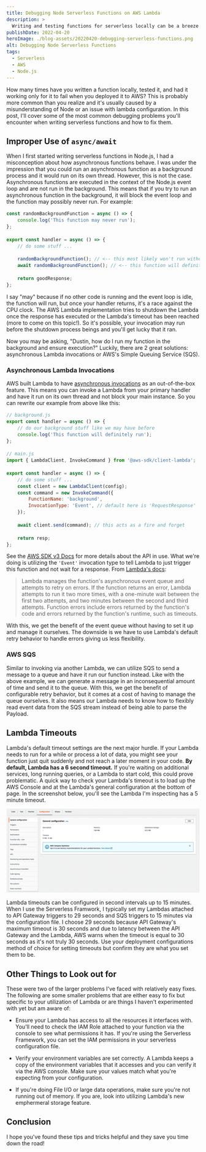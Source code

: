 ```yaml
---
title: Debugging Node Serverless Functions on AWS Lambda
description: >
  Writing and testing functions for serverless locally can be a breeze especially with the Serverless Framework and serverless-offline plugin. However, once you get to real infrastructure, sometimes debugging your functions can be really challenging. Let's talk about some debugging tips and tricks.
publishDate: 2022-04-20
heroImage: ./blog-assets/20220420-debugging-serverless-functions.png
alt: Debugging Node Serverless Functions
tags:
  - Serverless
  - AWS
  - Node.js
---
```


How many times have you written a function locally, tested it, and had it working only for it to fail when you deployed it to AWS? This is probably more common than you realize and it's usually caused by a misunderstanding of Node or an issue with lambda configuration. In this post, I'll cover some of the most common debugging problems you'll encounter when writing serverless functions and how to fix them.

## Improper Use of `async/await`

When I first started writing serverless functions in Node.js, I had a misconception about how asynchronous functions behave. I was under the impression that you could run an asynchronous function as a background process and it would run on its own thread. However, this is not the case. Asynchronous functions are executed in the context of the Node.js event loop and are not run in the background. This means that if you try to run an asynchronous function in the background, it will block the event loop and the function may possibly never run. For example:

```javascript
const randomBackgroundFunction = async () => {
	console.log('This function may never run');
};

export const handler = async () => {
	// do some stuff ...

	randomBackgroundFunction(); // <-- this most likely won't run without an await
	await randomBackgroundFunction(); // <-- this function will definitely run

	return goodResponse;
};
```

I say "may" because if no other code is running and the event loop is idle, the function will run, but once your handler returns, it's a race against the CPU clock. The AWS Lambda implementation tries to shutdown the Lambda once the response has executed or the Lambda's timeout has been reached (more to come on this topic!). So it's possible, your invocation may run before the shutdown process beings and you'll get lucky that it ran.

Now you may be asking, "Dustin, how do I run my function in the background and ensure execution?" Luckily, there are 2 great solutions: asynchronous Lambda invocations or AWS's Simple Queuing Service (SQS).

### Asynchronous Lambda Invocations

AWS built Lambda to have [asynchronous invocations](https://docs.aws.amazon.com/lambda/latest/dg/invocation-async.html) as an out-of-the-box feature. This means you can invoke a Lambda from your primary handler and have it run on its own thread and not block your main instance. So you can rewrite our example from above like this:

```javascript
// background.js
export const handler = async () => {
	// do our background stuff like we may have before
	console.log('This function will definitely run');
};

// main.js
import { LambdaClient, InvokeCommand } from '@aws-sdk/client-lambda';

export const handler = async () => {
	// do some stuff ...
	const client = new LambdaClient(config);
	const command = new InvokeCommand({
		FunctionName: 'background',
		InvocationType: 'Event', // default here is 'RequestResponse'
	});

	await client.send(command); // this acts as a fire and forget

	return resp;
};
```

See the [AWS SDK v3 Docs](https://docs.aws.amazon.com/AWSJavaScriptSDK/v3/latest/clients/client-lambda/classes/invokecommand.html) for more details about the API in use. What we're doing is utilizing the `'Event'` invocation type to tell Lambda to just trigger this function and not wait for a response. From [Lambda's docs](https://docs.aws.amazon.com/lambda/latest/dg/invocation-async.html):

> Lambda manages the function's asynchronous event queue and attempts to retry on errors. If the function returns an error, Lambda attempts to run it two more times, with a one-minute wait between the first two attempts, and two minutes between the second and third attempts. Function errors include errors returned by the function's code and errors returned by the function's runtime, such as timeouts.

With this, we get the benefit of the event queue without having to set it up and manage it ourselves. The downside is we have to use Lambda's default retry behavior to handle errors giving us less flexibility.

### AWS SQS

Similar to invoking via another Lambda, we can utilize SQS to send a message to a queue and have it run our function instead. Like with the above example, we can generate a message in an inconsequential amount of time and send it to the queue. With this, we get the benefit of configurable retry behavior, but it comes at a cost of having to manage the queue ourselves. It also means our Lambda needs to know how to flexibly read event data from the SQS stream instead of being able to parse the Payload.

## Lambda Timeouts

Lambda's default timeout settings are the next major hurdle. If your Lambda needs to run for a while or process a lot of data, you might see your function just quit suddenly and not reach a later moment in your code. **By default, Lambda has a 6 second timeout.** If you're waiting on additional services, long running queries, or a Lambda to start cold, this could prove problematic. A quick way to check your Lambda's timeout is to load up the AWS Console and at the Lambda's general configuration at the bottom of page. In the screenshot below, you'll see the Lambda I'm inspecting has a 5 minute timeout.

![Lambda Console Configuration Tab](./blog-assets/20220420-lambda-configuration.webp)

Lambda timeouts can be configured in second intervals up to 15 minutes. When I use the Serverless Framwork, I typically set my Lambdas attached to API Gateway triggers to 29 seconds and SQS triggers to 15 minutes via the configuration file. I choose 29 seconds because API Gateway's maximum timeout is 30 seconds and due to latency between the API Gateway and the Lambda, AWS warns when the timeout is equal to 30 seconds as it's not truly 30 seconds. Use your deployment configurations method of choice for setting timeouts but confirm they are what you set them to be.

## Other Things to Look out for

These were two of the larger problems I've faced with relatively easy fixes. The following are some smaller problems that are either easy to fix but specific to your utilization of Lambda or are things I haven't experimented with yet but am aware of:

- Ensure your Lambda has access to all the resources it interfaces with. You'll need to check the IAM Role attached to your function via the console to see what permissions it has. If you're using the Serverless Framework, you can set the IAM permissions in your serverless configuration file.

- Verify your environment variables are set correctly. A Lambda keeps a copy of the environment variables that it accesses and you can verify it via the AWS console. Make sure your values match what you're expecting from your configuration.

- If you're doing File I/O or large data operations, make sure you're not running out of memory. If you are, look into utilizing Lambda's new emphermeral storage feature.

## Conclusion

I hope you've found these tips and tricks helpful and they save you time down the road!

